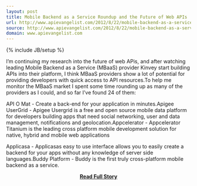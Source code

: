 ```yaml
---
layout: post
title: Mobile Backend as a Service Roundup and the Future of Web APIs
url: http://www.apievangelist.com/2012/8/22/mobile-backend-as-a-service-roundup-and-the-future-of-web-apis/
source: http://www.apievangelist.com/2012/8/22/mobile-backend-as-a-service-roundup-and-the-future-of-web-apis/
domain: www.apievangelist.com
---
```

{% include JB/setup %}<p>I&rsquo;m continuing my research into the future of web APis, and after watching leading Mobile Backend as a Service (MBaaS) provider Kinvey start building APIs into their platform, I think MBaaS providers show a lot of potential for providing developers with quick access to API resources.To help me monitor the MBaaS market I spent some time rounding up as many of the providers as I could, and so far I&rsquo;ve found 24 of them:
&nbsp;



  
API O Mat - Create a back-end for your application in minutes.Apigee UserGrid - Apigee Usergrid is a free and open source mobile data platform for developers building apps that need social networking, user and data management, notifications and geolocation.Appcelerator - Appcelerator Titanium is the leading cross platform mobile development solution for native, hybrid and mobile web applications


  
Applicasa - Applicasas easy to use interface allows you to easily create a backend for your apps without any knowledge of server side languages.Buddy Platform - Buddy is the first truly cross-platform mobile backend as a service.</p>
<center><p><a href="http://www.apievangelist.com/2012/8/22/mobile-backend-as-a-service-roundup-and-the-future-of-web-apis/" style='padding:25px; font-sze:18px; font-weight: bold;'>Read Full Story</a></p></center>
